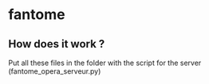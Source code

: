 # fantome

## How does it work ?

Put all these files in the folder with the script for the server
(fantome\_opera\_serveur.py)
